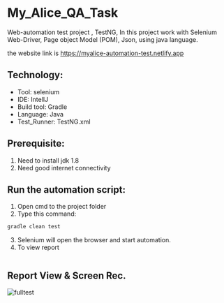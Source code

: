 # My_Alice_QA_Task
Web-automation test project , TestNG, In this project work with Selenium Web-Driver, Page object Model (POM), Json,
 using java language.

the website link is https://myalice-automation-test.netlify.app

## Technology:
- Tool: selenium
- IDE: IntelIJ
- Build tool: Gradle
- Language: Java
- Test_Runner: TestNG.xml

## Prerequisite:
1. Need to install jdk 1.8
2. Need good internet connectivity

## Run the automation script:
1. Open cmd to the project folder
2. Type this command:

```sh
gradle clean test
```
3. Selenium will open the browser and start automation.
4. To view report
```sh
```
## Report View & Screen Rec.
![fulltest](https://user-images.githubusercontent.com/93866513/174331040-69e34f31-3ca0-42cf-a7cb-32c0b73bf8cb.png)
